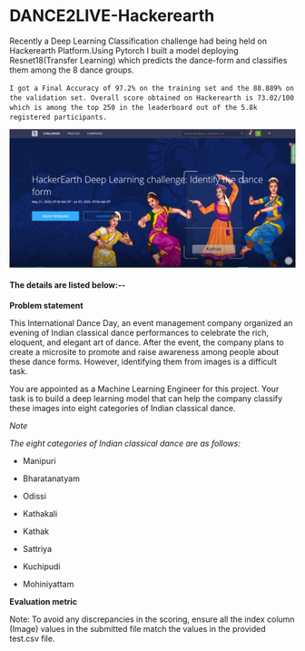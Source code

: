 # DANCE2LIVE-Hackerearth
Recently a Deep Learning Classification challenge had being held on Hackerearth Platform.Using Pytorch I built a model deploying Resnet18(Transfer Learning) which predicts the dance-form and classifies them among the 8 dance groups.

`
I got a Final Accuracy of 97.2% on the training set and the 88.889% on the validation set.
Overall score obtained on Hackerearth is 73.02/100 which is among the top 250 in the leaderboard out of the 5.8k registered participants.
`

![](https://github.com/sd2001/DANCE2LIVE-Hackerearth/blob/master/deep_dance.png)

#### The details are listed below:--

**Problem statement**

This International Dance Day, an event management company organized an evening of Indian classical dance performances to celebrate the rich, eloquent, and elegant art of dance. After the event, the company plans to create a microsite to promote and raise awareness among people about these dance forms. However, identifying them from images is a difficult task.

You are appointed as a Machine Learning Engineer for this project. Your task is to build a deep learning model that can help the company classify these images into eight categories of Indian classical dance.

*Note*

*The eight categories of Indian classical dance are as follows:*

- Manipuri

- Bharatanatyam

- Odissi

- Kathakali

- Kathak

- Sattriya

- Kuchipudi

- Mohiniyattam


**Evaluation metric**

Note: To avoid any discrepancies in the scoring, ensure all the index column (Image) values in the submitted file match the values in the provided test.csv file.

